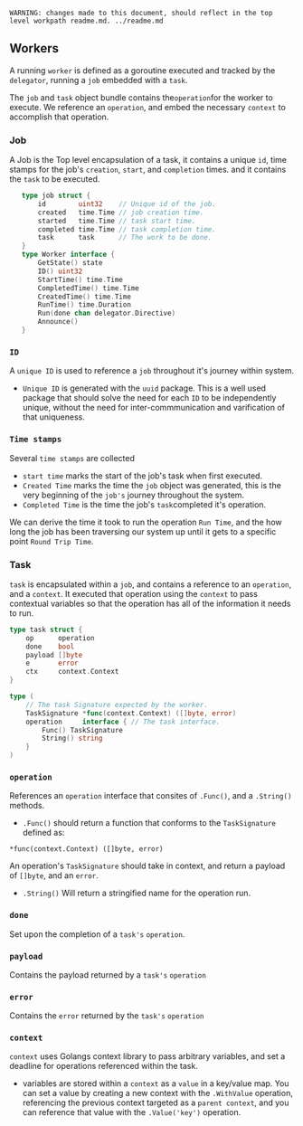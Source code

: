     WARNING: changes made to this document, should reflect in the top level workpath readme.md. ../readme.md

## Workers

A running `worker` is defined as a goroutine executed and tracked by the `delegator`, running a `job` embedded with a `task`. 

The `job` and `task` object bundle contains the`operation`for the worker to  execute. We reference an `operation`, and embed the necessary `context` to accomplish that operation. 
### Job
 A Job is the Top level encapsulation of a task, it contains a unique `id`, time stamps for the job's `creation`, `start`, and `completion` times. and it contains the `task` to be executed. 
 ```go
    type job struct {
        id        uint32    // Unique id of the job.
        created   time.Time // job creation time.
        started   time.Time // task start time.
        completed time.Time // task completion time.
        task      task      // The work to be done.
    }
    type Worker interface {
        GetState() state
        ID() uint32
        StartTime() time.Time
        CompletedTime() time.Time
        CreatedTime() time.Time
        RunTime() time.Duration
        Run(done chan delegator.Directive)
        Announce()
    }

 ```

### `ID`
A `unique ID` is used to reference a `job` throughout it's journey within system. 
- `Unique ID` is generated with the `uuid` package. This is a well used package that should solve the need for each `ID` to be independently unique, without the need for inter-commmunication and varification of that uniqueness. 
### `Time stamps`
Several `time stamps` are collected
   - `start time` marks the start of the job's task when first executed. 
   - `Created Time` marks the time the `job` object was generated, this is the very beginning of the `job's` journey throughout the system. 
   - `Completed Time` is the time the job's `task`completed it's operation. 

   We can derive the time it took to run the operation `Run Time`, and the how long the job has been traversing our system up until it gets to a specific point `Round Trip Time`. 
### Task
`task` is encapsulated within a `job`, and contains a reference to an `operation`, and a `context`. It executed that operation using the `context` to pass contextual variables so that the operation has all of the information it needs to run. 

``` go
type task struct {
	op      operation
	done    bool
	payload []byte
	e       error
	ctx     context.Context
}

type (
	// The task Signature expected by the worker.
	TaskSignature *func(context.Context) ([]byte, error)
	operation     interface { // The task interface.
		Func() TaskSignature
		String() string
	}
)
```
### `operation`
References an `operation` interface that consites of `.Func()`, and a `.String()` methods.  
- `.Func()` should return a function that conforms to the `TaskSignature` defined as:
```
*func(context.Context) ([]byte, error)
```
An operation's `TaskSignature` should take in context, and return a payload of `[]byte`, and an `error`. 

- `.String()` Will return a stringified name for the operation run.

### `done`
 Set upon the completion of a `task's` `operation`. 
### `payload`
 Contains the payload returned by a `task's` `operation`
### `error`
 Contains the `error` returned by the `task's` `operation`
### `context`
 `context` uses Golangs context library to pass arbitrary variables, and set a deadline for operations referenced within the task. 

 - variables are stored within a `context` as a `value` in a key/value map. You can set a value by creating a new context with the `.WithValue` operation, referencing the previous context targeted as a `parent context`, and you can reference that value with the `.Value('key')` operation.
